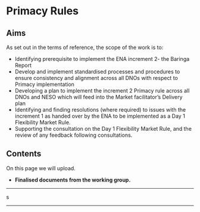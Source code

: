 # Primacy Rules



## Aims

As set out in the terms of reference, the scope of the work is to: 
-	Identifying prerequisite to implement the ENA increment 2- the Baringa Report
-	Develop and implement standardised processes and procedures to ensure consistency and alignment across all DNOs with respect to Primacy implementation
-	Developing a plan to implement the increment 2 Primacy rule across all DNOs and NESO which will feed into the Market facilitator’s Delivery plan
-	Identifying and finding resolutions (where required) to issues with the increment 1 as handed over by the ENA to be implemented as a Day 1 Flexibility Market Rule. 
-	Supporting the consultation on the Day 1 Flexibility Market Rule, and the review of any feedback following consultations. 




## Contents

On this page we will upload. 

*   **Finalised documents from the working group.**

  

---

s

---
